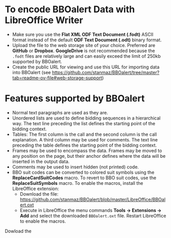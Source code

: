 # To encode BBOalert Data with LibreOffice Writer
- Make sure you use the **Flat XML ODF Text Document (.fodt)** ASCII format instead of the default **ODF Text Document (.odt)** binary format.
- Upload the file to the web storage site of your choice. Preferred are **GitHub** or **Dropbox**. **GoogleDrive** is not recommended because the `.fodt` files are relatively large and can easily exceed the limit of 250kb supported by BBOalert.
- Create the public URL for viewing and use this URL for importing data into BBOalert (see https://github.com/stanmaz/BBOalert/tree/master?tab=readme-ov-file#web-storage-support)

# Features supported by BBOalert
- Normal text paragraphs are used as they are.
- Unordered lists are used to define bidding sequences in a hierarchical way. The text line preceding the list defines the starting point of the bidding context.
- Tables: The first column is the call and the second column is the call explanation. A third column may be used for comments. The text line preceding the table defines the starting point of the bidding context.
- Frames may be used to encompass the data. Frames may be moved to any position on the page, but their anchor defines where the data will be inserted in the output data.
- Comments may be used to insert hidden (not printed) code.
- BBO suit codes can be converted to colored suit symbols using the **ReplaceCardSuitCodes** macro. To revert to BBO suit codes, use the **ReplaceSuitSymbols** macro. To enable the macros, install the LibreOffice extension:
    - Download the file: https://github.com/stanmaz/BBOalert/blob/master/LibreOffice/BBOalert.oxt
    - Execute in LibreOffice the menu commands **Tools -> Extensions -> Add** and select the downloaded `BBOalert.oxt` file. Restart LibreOffice to enable the macros.

 Dowload the 

